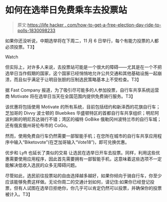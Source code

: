 # 如何在选举日免费乘车去投票站

> 原文:[https://life hacker . com/how-to-get-a-free-election-day-ride-to-polls-1830098233](https://lifehacker.com/how-to-get-a-free-election-day-ride-to-the-polls-1830098233)

如果你还没听说，中期选举将在下周二，11 月 6 日举行，每个有能力投票的人都必须投票。T3】

Watch

但实际上，对许多人来说，去投票站可能是一个很大的障碍——尤其是在一个不把选举日当作假期的国家，这个国家已经悄悄地允许公共交通和其他基础设施一起崩溃，而且似乎满足于让明目张胆的压制选民策略基本上不受检查。T3】

据 Fast Company 报道，为了吸引尽可能多的人参加投票，自行车共享系统运营商 Motivate 将在选举日当天在全国范围内提供免费骑行服务。T3】

该优惠将包括使用 Motivate 的所有系统，目前包括纽约和新泽西的花旗自行车；芝加哥的 Divvy 波士顿的 Bluebikes 华盛顿特区的首都自行车共享组织；明尼阿波利斯的明尼苏达骑行不错；湾区的福特 GoBike 俄勒冈州波特兰市的自行车城；还有俄亥俄州哥伦布市的 CoGo。

然而，使用免费自行车仍然需要一部智能手机；在您所在城市的自行车共享应用程序中输入“Biketovote”(在芝加哥输入“Vote18”)，即可兑换优惠。

优步和 Lyft 也延长了类似的交易 让选民在选举日开车去投票。同样，利用这些优惠需要使用应用程序，因此首先需要拥有一部智能手机，这意味着这些选项不一定能解决低收入选民的众多无障碍问题。

尽管如此，选民前往投票站的自由选择越多越好，如果你倾向于骑自行车，你至少应该能够免费这样做。无论你周二的交通计划如何，请记住:如果你已经登记投票，但有人试图在选举日拒绝你，你几乎可以肯定仍然可以投票，并确保你的投票被计入。T3】
